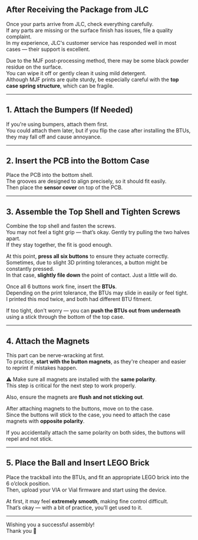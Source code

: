 
## After Receiving the Package from JLC

Once your parts arrive from JLC, check everything carefully.  
If any parts are missing or the surface finish has issues, file a quality complaint.  
In my experience, JLC's customer service has responded well in most cases — their support is excellent.

Due to the MJF post-processing method, there may be some black powder residue on the surface.  
You can wipe it off or gently clean it using mild detergent.  
Although MJF prints are quite sturdy, be especially careful with the **top case spring structure**, which can be fragile.

---

## 1. Attach the Bumpers (If Needed)

If you're using bumpers, attach them first.  
You could attach them later, but if you flip the case after installing the BTUs, they may fall off and cause annoyance.

---

## 2. Insert the PCB into the Bottom Case

Place the PCB into the bottom shell.  
The grooves are designed to align precisely, so it should fit easily.  
Then place the **sensor cover** on top of the PCB.

---

## 3. Assemble the Top Shell and Tighten Screws

Combine the top shell and fasten the screws.  
You may not feel a tight grip — that’s okay. Gently try pulling the two halves apart.  
If they stay together, the fit is good enough.

At this point, **press all six buttons** to ensure they actuate correctly.  
Sometimes, due to slight 3D printing tolerances, a button might be constantly pressed.  
In that case, **slightly file down** the point of contact. Just a little will do.

Once all 6 buttons work fine, insert the **BTUs**.  
Depending on the print tolerance, the BTUs may slide in easily or feel tight.  
I printed this mod twice, and both had different BTU fitment.

If too tight, don't worry — you can **push the BTUs out from underneath** using a stick through the bottom of the top case.

---

## 4. Attach the Magnets

This part can be nerve-wracking at first.  
To practice, **start with the button magnets**, as they're cheaper and easier to reprint if mistakes happen.

⚠️ Make sure all magnets are installed with the **same polarity**.  
This step is critical for the next step to work properly.

Also, ensure the magnets are **flush and not sticking out**.

After attaching magnets to the buttons, move on to the case.  
Since the buttons will stick to the case, you need to attach the case magnets with **opposite polarity**.

If you accidentally attach the same polarity on both sides, the buttons will repel and not stick.

---

## 5. Place the Ball and Insert LEGO Brick

Place the trackball into the BTUs, and fit an appropriate LEGO brick into the 6 o’clock position.  
Then, upload your VIA or Vial firmware and start using the device.

At first, it may feel **extremely smooth**, making fine control difficult.  
That’s okay — with a bit of practice, you’ll get used to it.

---

Wishing you a successful assembly!  
Thank you 🙏
